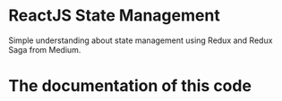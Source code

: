 # ReactJS State Management

Simple understanding about state management using Redux and Redux Saga from Medium.

# The documentation of this code
